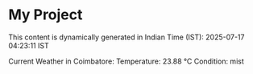 # My Project

This content is dynamically generated in Indian Time (IST): 2025-07-17 04:23:11 IST


Current Weather in Coimbatore:
Temperature: 23.88 °C
Condition: mist
